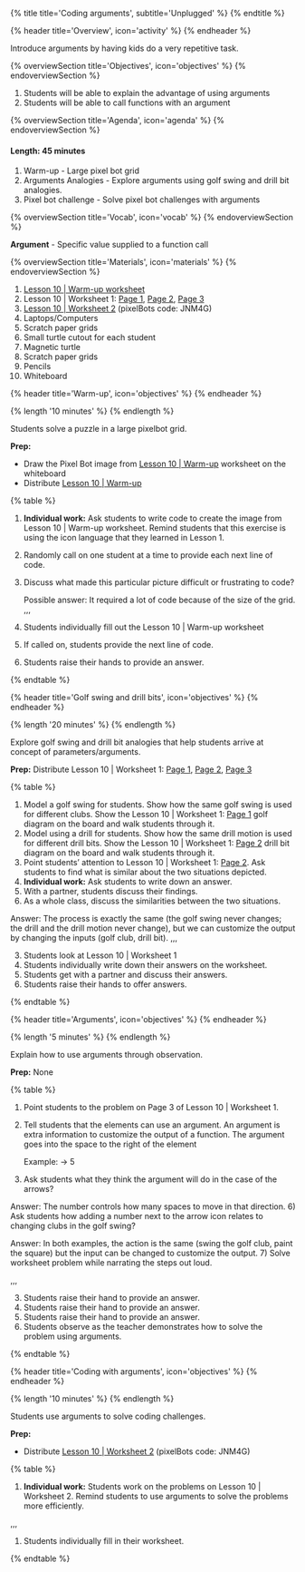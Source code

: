 {% title title='Coding arguments', subtitle='Unplugged' %}
{% endtitle %}

{% header title='Overview', icon='activity' %}
{% endheader %}

Introduce arguments by having kids do a very repetitive task.

{% overviewSection title='Objectives', icon='objectives' %}
{% endoverviewSection %}

1. Students will be able to explain the advantage of using arguments
2. Students will be able to call functions with an argument

{% overviewSection title='Agenda', icon='agenda' %}
{% endoverviewSection %}

#### Length: 45 minutes

1. Warm-up - Large pixel bot grid
2. Arguments Analogies - Explore arguments using golf swing and drill bit analogies.
3. Pixel bot challenge - Solve pixel bot challenges with arguments

{% overviewSection title='Vocab', icon='vocab' %}
{% endoverviewSection %}

**Argument** - Specific value supplied to a function call

{% overviewSection title='Materials', icon='materials' %}
{% endoverviewSection %}

1. [Lesson 10 | Warm-up worksheet][warm-up]
1. Lesson 10 | Worksheet 1: [Page 1][worksheet1-1], [Page 2][worksheet1-2], [Page 3][worksheet1-3]
1. [Lesson 10 | Worksheet 2][worksheet2] (pixelBots code: JNM4G)
1. Laptops/Computers
1. Scratch paper grids
1. Small turtle cutout for each student
1. Magnetic turtle
1. Scratch paper grids
1. Pencils
1. Whiteboard

{% header title='Warm-up', icon='objectives' %}
{% endheader %}

{% length '10 minutes' %}
{% endlength %}

Students solve a puzzle in a large pixelbot grid.

**Prep:**

- Draw the Pixel Bot image from [Lesson 10 | Warm-up][warm-up] worksheet on the whiteboard
- Distribute [Lesson 10 | Warm-up][warm-up]

{% table %}

1) **Individual work:** Ask students to write code to create the image from Lesson 10 | Warm-up worksheet.  Remind students that this exercise is using the icon language that they learned in Lesson 1.
2) Randomly call on one student at a time to provide each next line of code.
3) Discuss what made this particular picture difficult or frustrating to code?

	Possible answer: It required a lot of code because of the size of the grid.
,,,

1) Students individually fill out the Lesson 10 | Warm-up worksheet
2) If called on, students provide the next line of code.
3) Students raise their hands to provide an answer.

{% endtable %}

{% header title='Golf swing and drill bits', icon='objectives' %}
{% endheader %}

{% length '20 minutes' %}
{% endlength %}

Explore golf swing and drill bit analogies that help students arrive at concept of parameters/arguments.

**Prep:** Distribute Lesson 10 | Worksheet 1: [Page 1][worksheet1-1], [Page 2][worksheet1-2], [Page 3][worksheet1-3]

{% table %}

1) Model a golf swing for students. Show how the same golf swing is used for different clubs. Show the Lesson 10 | Worksheet 1: [Page 1][worksheet1-1] golf diagram on the board and walk students through it.
2) Model using a drill for students. Show how the same drill motion is used for different drill bits. Show the Lesson 10 | Worksheet 1: [Page 2][worksheet1-1] drill bit diagram on the board and walk students through it.
3) Point students’ attention to Lesson 10 | Worksheet 1: [Page 2][worksheet1-2]. Ask students to find what is similar about the two situations depicted.
4) **Individual work:** Ask students to write down an answer.
5) With a partner, students discuss their findings.
6) As a whole class, discuss the similarities between the two situations.

Answer: The process is exactly the same (the golf swing never changes; the drill and the drill motion never change), but we can customize the output by changing the inputs (golf club, drill bit).
,,,

3) Students look at Lesson 10 | Worksheet 1
4) Students individually write down their answers on the worksheet.
5) Students get with a partner and discuss their answers.
6) Students raise their hands to offer answers.

{% endtable %}

{% header title='Arguments', icon='objectives' %}
{% endheader %}

{% length '5 minutes' %}
{% endlength %}

Explain how to use arguments through observation.

**Prep:** None

{% table %}

1) Point students to the problem on Page 3 of Lesson 10 | Worksheet 1.
2) Tell students that the elements can use an argument. An argument is extra information to customize the output of a function. The argument goes into the space to the right of the element

	Example: → 5
3) Ask students what they think the argument will do in the case of the arrows?

  Answer: The number controls how many spaces to move in that direction.
6) Ask students how adding a number next to the arrow icon relates to changing clubs in the golf swing?

  Answer: In both examples, the action is the same (swing the golf club, paint the square) but the input can be changed to customize the output.
7) Solve worksheet problem while narrating the steps out loud.

,,,

3) Students raise their hand to provide an answer.
5) Students raise their hand to provide an answer.
6) Students raise their hand to provide an answer.
7) Students observe as the teacher demonstrates how to solve the problem using arguments.

{% endtable %}

{% header title='Coding with arguments', icon='objectives' %}
{% endheader %}

{% length '10 minutes' %}
{% endlength %}

Students use arguments to solve coding challenges.

**Prep:**

- Distribute [Lesson 10 | Worksheet 2][worksheet2] (pixelBots code: JNM4G)

{% table %}

1) **Individual work:** Students work on the problems on Lesson 10 | Worksheet 2. Remind students to use arguments to solve the problems more efficiently.

,,,

1) Students individually fill in their worksheet.

{% endtable %}

[warm-up]: ../worksheets/lesson10-warmup.pdf
[worksheet1-1]: ../worksheets/lesson10-worksheet1-1.pdf
[worksheet1-2]: ../worksheets/lesson10-worksheet1-2.pdf
[worksheet1-3]: ../worksheets/lesson10-worksheet1-3.pdf
[worksheet2]: ../worksheets/lesson10-worksheet2.pdf
